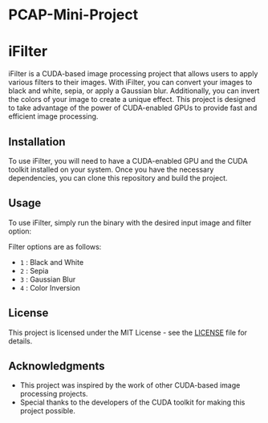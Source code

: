 # PCAP-Mini-Project

# iFilter

iFilter is a CUDA-based image processing project that allows users to apply various filters to their images. With iFilter, you can convert your images to black and white, sepia, or apply a Gaussian blur. Additionally, you can invert the colors of your image to create a unique effect. This project is designed to take advantage of the power of CUDA-enabled GPUs to provide fast and efficient image processing.

## Installation

To use iFilter, you will need to have a CUDA-enabled GPU and the CUDA toolkit installed on your system. Once you have the necessary dependencies, you can clone this repository and build the project. 


## Usage

To use iFilter, simply run the binary with the desired input image and filter option:

Filter options are as follows:

- `1` : Black and White
- `2` : Sepia
- `3` : Gaussian Blur
- `4` : Color Inversion

## License

This project is licensed under the MIT License - see the [LICENSE](LICENSE) file for details.

## Acknowledgments

- This project was inspired by the work of other CUDA-based image processing projects.
- Special thanks to the developers of the CUDA toolkit for making this project possible.

